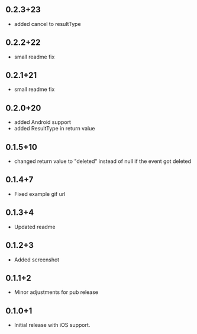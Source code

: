 ## 0.2.3+23

* added cancel to resultType

## 0.2.2+22

* small readme fix

## 0.2.1+21

* small readme fix

## 0.2.0+20

* added Android support
* added ResultType in return value

## 0.1.5+10

* changed return value to "deleted" instead of null if the event got deleted

## 0.1.4+7

* Fixed example gif url

## 0.1.3+4

* Updated readme

## 0.1.2+3

* Added screenshot

## 0.1.1+2

* Minor adjustments for pub release

## 0.1.0+1

* Initial release with iOS support.

